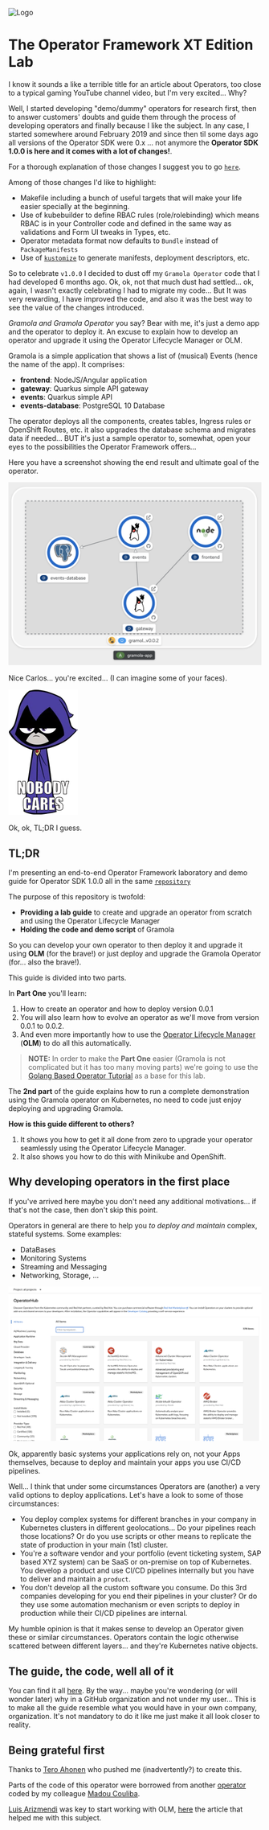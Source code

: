 ![Logo](./images/abstract.png)

# The Operator Framework XT Edition Lab

I know it sounds a like a terrible title for an article about Operators, too close to a typical gaming YouTube channel video, but I'm very excited... Why?

Well, I started developing "demo/dummy" operators for research first, then to answer customers' doubts and guide them through the process of developing operators and finally because I like the subject. In any case, I started somewhere around February 2019 and since then til some days ago all versions of the Operator SDK were 0.x ... not anymore the **Operator SDK 1.0.0 is here and it comes with a lot of changes!**.

For a thorough explanation of those changes I suggest you to go [`here`](https://www.openshift.com/blog/operator-sdk-reaches-v1.0).

Among of those changes I'd like to highlight:

* Makefile including a bunch of useful targets that will make your life easier specially at the beginning.
* Use of kubebuilder to define RBAC rules (role/rolebinding) which means RBAC is in your Controller code and defined in the same way as validations and Form UI tweaks in Types, etc.
* Operator metadata format now defaults to `Bundle` instead of `PackageManifests`
* Use of [`kustomize`](https://github.com/kubernetes-sigs/kustomize) to generate manifests, deployment descriptors, etc.

So to celebrate `v1.0.0` I decided to dust off my `Gramola Operator` code that I had developed 6 months ago. Ok, ok, not that much dust had settled... ok, again, I wasn't exactly celebrating I had to migrate my code... But It was very rewarding, I have improved the code, and also it was the best way to see the value of the changes introduced.

*Gramola and Gramola Operator* you say? Bear with me, it's just a demo app and the operator to deploy it. An excuse to explain how to develop an operator and upgrade it using the Operator Lifecycle Manager or OLM.

Gramola is a simple application that shows a list of (musical) Events (hence the name of the app). It comprises:

- **frontend**: NodeJS/Angular application
- **gateway**: Quarkus simple API gateway
- **events**: Quarkus simple API
- **events-database**: PostgreSQL 10 Database

The operator deploys all the components, creates tables, Ingress rules or OpenShift Routes, etc. it also upgrades the database schema and migrates data if needed... BUT it's just a sample operator to, somewhat, open your eyes to the possibilities the Operator Framework offers...

Here you have a screenshot showing the end result and ultimate goal of the operator.

![Gramola Deployment](./images/gramola-deployed.png)

Nice Carlos... you're excited... (I can imagine some of your faces).

![Nobody cares](./images/raven.png)

Ok, ok, TL;DR I guess.

## TL;DR

I'm presenting an end-to-end Operator Framework laboratory and demo guide for Operator SDK 1.0.0 all in the same [`repository`](https://github.com/atarazana/gramola-operator)

The purpose of this repository is twofold:

* **Providing a lab guide** to create and upgrade an operator from scratch and using the Operator Lifecycle Manager
* **Holding the code and demo script** of Gramola

So you can develop your own operator to then deploy it and upgrade it using **OLM** (for the brave!) or just deploy and upgrade the Gramola Operator (for... also the brave!).

This guide is divided into two parts.

In **Part One** you'll learn:

1. How to create an operator and how to deploy version 0.0.1
2. You will also learn how to evolve an operator as we'll move from version 0.0.1 to 0.0.2.
3. And even more importantly how to use the [Operator Lifecycle Manager](https://github.com/operator-framework/operator-lifecycle-manager) (**OLM**) to do all this automatically.

> **NOTE:** In order to make the **Part One** easier (Gramola is not complicated but it has too many moving parts) we're going to use the [Golang Based Operator Tutorial](https://sdk.operatorframework.io/docs/building-operators/golang/tutorial/) as a base for this lab.

The **2nd part** of the guide explains how to run a complete demonstration using the Gramola operator on Kubernetes, no need to code just enjoy deploying and upgrading Gramola.

**How is this guide different to others?**

1. It shows you how to get it all done from zero to upgrade your operator seamlessly using the Operator Lifecycle Manager.
2. It also shows you how to do this with Minikube and OpenShift.

## Why developing operators in the first place

If you've arrived here maybe you don't need any additional motivations... if that's not the case, then don't skip this point.

Operators in general are there to help you *to deploy and maintain* complex, stateful systems. Some examples:

* DataBases
* Monitoring Systems
* Streaming and Messaging
* Networking, Storage, ...

![Operator Hub](./images/openshift-operator-hub.png)

Ok, apparently basic systems your applications rely on, not your Apps themselves, because to deploy and maintain your apps you use CI/CD pipelines. 

Well... I think that under some circumstances Operators are (another) a very valid options to deploy applications. Let's have a look to some of those circumstances:

* You deploy complex systems for different branches in your company in Kubernetes clusters in different geolocations... Do your pipelines reach those locations? Or do you use scripts or other means to replicate the state of production in your main (1st) cluster.
* You're a software vendor and your portfolio (event ticketing system, SAP based XYZ system) can be SaaS or on-premise on top of Kubernetes. You develop a product and use CI/CD pipelines internally but you have to deliver and maintain a `product`.
* You don't develop all the custom software you consume. Do this 3rd companies developing for you end their pipelines in your cluster? Or do they use some automation mechanism or even scripts to deploy in production while their CI/CD pipelines are internal.

My humble opinion is that it makes sense to develop an Operator given these or similar circumstances. Operators contain the logic otherwise scattered between different layers... and they're Kubernetes native objects.

## The guide, the code, well all of it

You can find it all [here](https://github.com/atarazana/gramola-operator). By the way... maybe you're wondering (or will wonder later) why in a GitHub organization and not under my user... This is to make all the guide resemble what you would have in your own company, organization. It's not mandatory to do it like me just make it all look closer to reality.

## Being grateful first

Thanks to [Tero Ahonen](https://github.com/tahonen) who pushed me (inadvertently?) to create this.

Parts of the code of this operator were borrowed from another [operator](https://github.com/mcouliba/openshift-workshop-operator) coded by my colleague [Madou Couliba](https://github.com/mcouliba).

[Luis Arizmendi](https://github.com/luisarizmendi) was key to start working with OLM, [here](https://medium.com/@luis.ariz/operator-lifecycle-manager-review-f0885f9f3f1f) the article that helped me with this subject.








